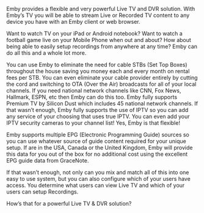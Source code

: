 Emby provides a flexible and very powerful Live TV and DVR solution.  With Emby’s TV you will be able to stream Live or Recorded TV content to any device you have with an Emby client or web browser.

Want to watch TV on your iPad or Android notebook?  Want to watch a football game live on your Mobile Phone when out and about?  How about being able to easily setup recordings from anywhere at any time?  Emby can do all this and a whole lot more.  

You can use Emby to eliminate the need for cable STBs (Set Top Boxes) throughout the house saving you money each and every month on rental fees per STB.  You can even eliminate your cable provider entirely by cutting the cord and switching to OTA (Over the Air) broadcasts for all of your local channels.  If you need national network channels like CNN, Fox News, Hallmark, ESPN, etc then Emby can do this too.  Emby fully supports Premium TV by Silicon Dust which includes 45 national network channels.  If that wasn’t enough, Emby fully supports the use of IPTV so you can add any service of your choosing that uses true IPTV. You can even add your IPTV security cameras to your channel list!  Yes, Emby is that flexible!

Emby supports multiple EPG (Electronic Programming Guide) sources so you can use whatever source of guide content required for your unique setup. If are in the USA, Canada or the United Kingdom, Emby will provide this data for you out of the box for no additional cost using the excellent EPG guide data from GraceNote.

If that wasn’t enough, not only can you mix and match all of this into one easy to use system, but you can also configure which of your users have access.  You determine what users can view Live TV and which of your users can setup Recordings. 

How’s that for a powerful Live TV & DVR solution?